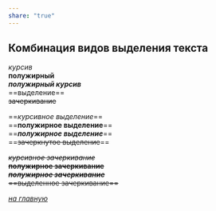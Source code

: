 ```yaml
---
share: "true"
---
```

  
## Комбинация видов выделения текста  
*курсив*  
**полужирный**  
***полужирный курсив***  
==выделение==  
~~зачеркивание~~  
  
==*курсивное выделение*==  
==**полужирное выделение**==  
==***полужирное выделение***==  
==~~зачеркнутое выделение~~==  
  
~~*курсивное зачеркивание*~~  
~~**полужирное зачеркивание**~~  
~~***полужирное зачеркивание***~~  
~~==выделенное зачеркивание==~~  
  
*[на главную](index.md)*